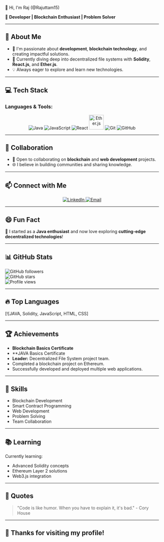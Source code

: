  👋 Hi, I'm Raj (@Rajuttam15)

🚀 **Developer | Blockchain Enthusiast | Problem Solver**

---

## 👀 About Me  
- 🔭 I'm passionate about **development**, **blockchain technology**, and creating impactful solutions.  
- 🌱 Currently diving deep into decentralized file systems with **Solidity**, **React.js**, and **Ether.js**.  
- 💡 Always eager to explore and learn new technologies.  

---

## 💻 Tech Stack  

### Languages & Tools:  
<p align="center">
  <img src="https://img.icons8.com/color/48/000000/java-coffee-cup-logo.png" alt="Java" />
  <img src="https://img.icons8.com/color/48/000000/javascript--v1.png" alt="JavaScript" />
  <img src="https://img.icons8.com/color/48/000000/react-native.png" alt="React" />
  <img src="https://cryptologos.cc/logos/ethereum-eth-logo.png?v=024" alt="Ether.js" width="48" height="48" />
  <img src="https://img.icons8.com/color/48/000000/git.png" alt="Git" />
  <img src="https://img.icons8.com/ios-glyphs/48/000000/github.png" alt="GitHub" />
</p>

---

## 💞️ Collaboration  
- 🤝 Open to collaborating on **blockchain** and **web development** projects.  
- 🌐 I believe in building communities and sharing knowledge.  

---

## 📫 Connect with Me  
<p align="center">
  <a href="https://www.linkedin.com/in/raj-uttam-7539a3295">
    <img src="https://img.icons8.com/color/48/000000/linkedin-circled--v1.png" alt="LinkedIn" />
  </a>
  <a href="mailto:rajuttam2005@gmail.com">
    <img src="https://img.icons8.com/color/48/000000/gmail--v1.png" alt="Email" />
  </a>
</p>

---

## 😄 Fun Fact  
🌟 I started as a **Java enthusiast** and now love exploring **cutting-edge decentralized technologies**!  

---

## 📊 GitHub Stats  
![GitHub followers](https://img.shields.io/github/followers/Rajuttam15?style=social)  
![GitHub stars](https://img.shields.io/github/stars/Rajuttam15?style=social)  
![Profile views](https://komarev.com/ghpvc/?username=Rajuttam15&color=blue)

---

## 🔥 Top Languages  
[![JAVA, Solidity, JavaScript, HTML, CSS]

---

## 🏆 Achievements  
- **Blockchain Basics Certificate**
- **JAVA Basics Certificate
- **Leader:** Decentralized File System project team.  
- Completed a blockchain project on Ethereum.  
- Successfully developed and deployed multiple web applications.

---

## 🚀 Skills  
- Blockchain Development  
- Smart Contract Programming  
- Web Development  
- Problem Solving  
- Team Collaboration  

---

## 📚 Learning  
Currently learning:  
- Advanced Solidity concepts  
- Ethereum Layer 2 solutions  
- Web3.js integration  

---

## 💬 Quotes  
> "Code is like humor. When you have to explain it, it's bad." - Cory House  

---

## 👋 Thanks for visiting my profile!
